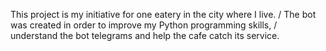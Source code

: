 This project is my initiative for one eatery in the city where I live. /
The bot was created in order to improve my Python programming skills, /
understand the bot telegrams and help the cafe catch its service.